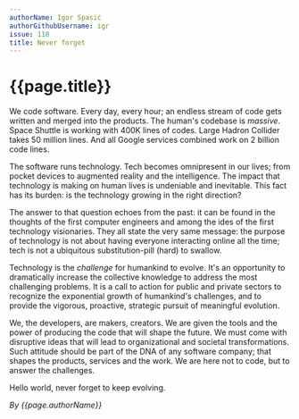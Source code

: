 ```yaml
---
authorName: Igor Spasić
authorGithubUsername: igr
issue: 118
title: Never forget
---
```

# {{page.title}}

We code software. Every day, every hour; an endless stream of code gets written and merged into the products. The human's codebase is _massive_. Space Shuttle is working with 400K lines of codes. Large Hadron Collider takes 50 million lines. And all Google services combined work on 2 billion code lines.

The software runs technology. Tech becomes omnipresent in our lives; from pocket devices to augmented reality and the intelligence. The impact that technology is making on human lives is undeniable and inevitable. This fact has its burden: is the technology growing in the right direction?

The answer to that question echoes from the past: it can be found in the thoughts of the first computer engineers and among the ides of the first technology visionaries. They all state the very same message: the purpose of technology is not about having everyone interacting online all the time; tech is not a ubiquitous substitution-pill (hard) to swallow.

Technology is the _challenge_ for humankind to evolve. It's an opportunity to dramatically increase the collective knowledge to address the most challenging problems. It is a call to action for public and private sectors to recognize the exponential growth of humankind's challenges, and to provide the vigorous, proactive, strategic pursuit of meaningful evolution.

We, the developers, are makers, creators. We are given the tools and the power of producing the code that will shape the future. We must come with disruptive ideas that will lead to organizational and societal transformations. Such attitude should be part of the DNA of any software company; that shapes the products, services and the work. We are here not to code, but to answer the challenges.

Hello world, never forget to keep evolving.

*By {{page.authorName}}*